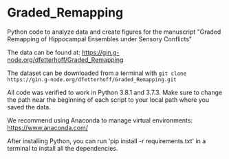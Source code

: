 # Graded_Remapping

Python code to analyze data and create figures for the manuscript "Graded Remapping of Hippocampal Ensembles under Sensory Conflicts"

The data can be found at: https://gin.g-node.org/dfetterhoff/Graded_Remapping

The dataset can be downloaded from a terminal with `git clone https://gin.g-node.org/dfetterhoff/Graded_Remapping.git`

All code was verified to work in Python 3.8.1 and 3.7.3. Make sure to change the path near the beginning of each script to your local path where you saved the data.

We recommend using Anaconda to manage virtual environments: https://www.anaconda.com/

After installing Python, you can run 'pip install -r requirements.txt' in a terminal to install all the dependencies.
